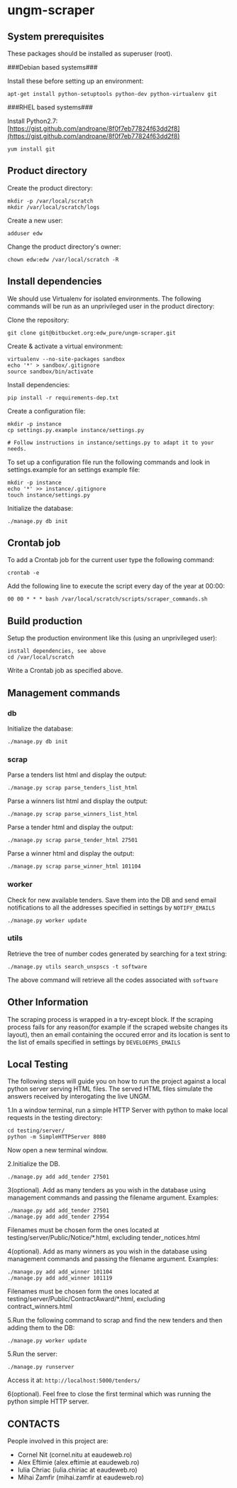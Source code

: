 ungm-scraper
============

System prerequisites
--------------------

These packages should be installed as superuser (root).


###Debian based systems###

Install these before setting up an environment:

    apt-get install python-setuptools python-dev python-virtualenv git

###RHEL based systems###

Install Python2.7: [https://gist.github.com/androane/8f0f7eb77824f63dd2f8](https://gist.github.com/androane/8f0f7eb77824f63dd2f8)

    yum install git


Product directory
-----------------

Create the product directory:

    mkdir -p /var/local/scratch
    mkdir /var/local/scratch/logs

Create a new user:

    adduser edw

Change the product directory's owner:

    chown edw:edw /var/local/scratch -R


Install dependencies
--------------------
We should use Virtualenv for isolated environments. The following commands will
be run as an unprivileged user in the product directory:

Clone the repository:

    git clone git@bitbucket.org:edw_pure/ungm-scraper.git

Create & activate a virtual environment:

    virtualenv --no-site-packages sandbox
    echo '*' > sandbox/.gitignore
    source sandbox/bin/activate

Install dependencies:

    pip install -r requirements-dep.txt

Create a configuration file:

    mkdir -p instance
    cp settings.py.example instance/settings.py

    # Follow instructions in instance/settings.py to adapt it to your needs.

To set up a configuration file run the following commands and look in settings.example 
for an settings example file:

    mkdir -p instance
    echo '*' >> instance/.gitignore
    touch instance/settings.py
    
Initialize the database:

    ./manage.py db init


Crontab job
-----------

To add a Crontab job for the current user type the following command:

    crontab -e
    
Add the following line to execute the script every day of the year at 00:00:

    00 00 * * * bash /var/local/scratch/scripts/scraper_commands.sh
    

Build production
----------------

Setup the production environment like this (using an unprivileged user):

    install dependencies, see above
    cd /var/local/scratch

Write a Crontab job as specified above.

Management commands
-------------------

### db ###


Initialize the database:

    ./manage.py db init

### scrap ###


Parse a tenders list html and display the output:

    ./manage.py scrap parse_tenders_list_html

Parse a winners list html and display the output:

    ./manage.py scrap parse_winners_list_html

Parse a tender html and display the output:

    ./manage.py scrap parse_tender_html 27501

Parse a winner html and display the output:

    ./manage.py scrap parse_winner_html 101104


### worker ###


Check for new available tenders. Save them into the DB and send email
notifications to all the addresses specified in settings by ``NOTIFY_EMAILS``

    ./manage.py worker update
    
    
### utils ###


Retrieve the tree of number codes generated by searching for a text string:

    ./manage.py utils search_unspscs -t software
    
The above command will retrieve all the codes associated with ``software``


Other Information
-----------------

The scraping process is wrapped in a try-except block. If the scraping process
fails for any reason(for example if the scraped website changes its layout), 
then an email containing the occured error and its location is sent to the
list of emails specified in settings by ``DEVELOEPRS_EMAILS``


Local Testing
-------------
The following steps will guide you on how to run the project against a local
python server serving HTML files. The served HTML files simulate the answers
received by interogating the live UNGM.


1.In a window terminal, run a simple HTTP Server with python to make local 
requests in the testing directory:
    
    cd testing/server/
    python -m SimpleHTTPServer 8080

Now open a new terminal window.

2.Initialize the DB.
    
    ./manage.py add add_tender 27501

3(optional). Add as many tenders as you wish in the database using management
commands and passing the filename argument. Examples:

    ./manage.py add add_tender 27501
    ./manage.py add add_tender 27954

Filenames must be chosen form the ones located at
testing/server/Public/Notice/*.html, excluding tender_notices.html

4(optional). Add as many winners as you wish in the database using management
commands and passing the filename argument. Examples:

    ./manage.py add add_winner 101104
    ./manage.py add add_winner 101119

Filenames must be chosen form the ones located at
testing/server/Public/ContractAward/*.html, excluding contract_winners.html

5.Run the following command to scrap and find the new tenders and then adding
them to the DB:

    ./manage.py worker update

5.Run the server:

    ./manage.py runserver

Access it at: `http://localhost:5000/tenders/`

6(optional). Feel free to close the first terminal which was running the python
simple HTTP server.


CONTACTS
--------

People involved in this project are:

+ Cornel Nit (cornel.nitu at eaudeweb.ro)
+ Alex Eftimie (alex.eftimie at eaudeweb.ro)
+ Iulia Chriac (iulia.chiriac at eaudeweb.ro)
+ Mihai Zamfir (mihai.zamfir at eaudeweb.ro)
